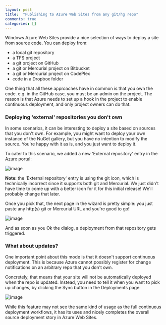 ```yaml
---
layout: post
title:  "Publishing to Azure Web Sites from any git/hg repo"
comments: true
categories: []
---
```



Windows Azure Web Sites provide a nice selection of ways to deploy a site from source code. You can deploy from:

- a local git repository
- a TFS project
- a git project on GitHub
- a git or Mercurial project on Bitbucket
- a git or Mercurial project on CodePlex
- code in a Dropbox folder


One thing that all these approaches have in common is that you own the code. e.g. in the GitHub case, you must be an admin on the project. The reason is that Azure needs to set up a hook in the project to enable continuous deployment, and only project owners can do that.



### Deploying 'external' repositories you don't own

In some scenarios, it can be interesting to deploy a site based on sources that you don't own. For example, you might want to deploy your own instance of the NuGet gallery, but you have no intention to modify the source. You're happy with it as is, and you just want to deploy it.

To cater to this scenario, we added a new 'External repository' entry in the Azure portal:

![image](http://lh6.ggpht.com/-dGs0OZM0cQI/UXywfwpKscI/AAAAAAAAD2Q/KVgW9FptfPg/image_thumb%25255B2%25255D.png?imgmax=800)

**Note**: the 'External repository' entry is using the git icon, which is technically incorrect since it supports both git and Mercurial. We just didn't have time to come up with a better icon for it for this initial release! We'll probably change that later.

Once you pick that, the next page in the wizard is pretty simple: you just paste any http(s) git or Mercurial URL and you're good to go!

![image](http://lh4.ggpht.com/-G8ml__1f2KQ/UXywgqZZj8I/AAAAAAAAD2g/JNAFpX17lVM/image_thumb%25255B5%25255D.png?imgmax=800)

And as soon as you Ok the dialog, a deployment from that repository gets triggered.



### What about updates?

One important point about this mode is that it doesn't support continuous deployment. This is because Azure cannot possibly register for change notifications on an arbitrary repo that you don't own.

Concretely, that means that your site will not be automatically deployed when the repo is updated. Instead, you need to tell it when you want to pick up changes, by clicking the Sync button in the Deployments page:

![image](http://lh4.ggpht.com/-b7HwYPZQtcs/UXywhZwen3I/AAAAAAAAD2s/wlzQbwI6EKc/image_thumb%25255B8%25255D.png?imgmax=800)

While this feature may not see the same kind of usage as the full continuous deployment workflows, it has its uses and nicely completes the overall source deployment story in Azure Web Sites.

